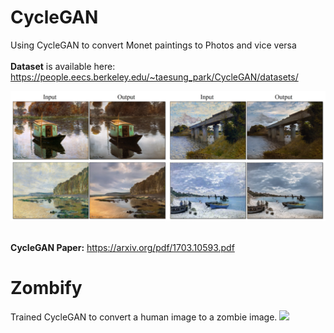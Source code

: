 # CycleGAN
Using CycleGAN to convert Monet paintings to Photos and vice versa<br>
<br>
**Dataset** is available here: https://people.eecs.berkeley.edu/~taesung_park/CycleGAN/datasets/

<img src="image.png" width="1000"/><br>
<br>


**CycleGAN Paper:** https://arxiv.org/pdf/1703.10593.pdf

# Zombify 

Trained CycleGAN to convert a human image to a zombie image.
 <img src="zombify elon.png" width="1000"/><br>
